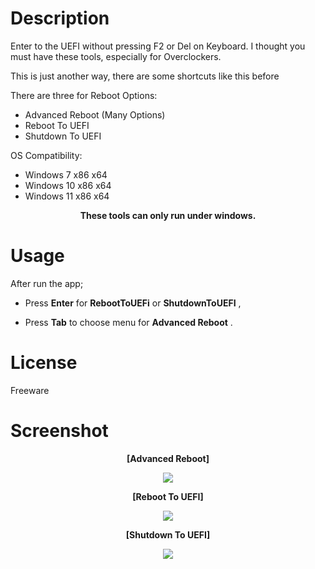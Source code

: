 # Description

Enter to the UEFI without pressing F2 or Del on Keyboard. I thought you must have these tools, especially for Overclockers.

This is just another way, there are some shortcuts like this before

There are three for Reboot Options:

- Advanced Reboot (Many Options)
- Reboot To UEFI
- Shutdown To UEFI

OS Compatibility:

- Windows 7 x86 x64
- Windows 10 x86 x64
- Windows 11 x86 x64

__<p align="center">These tools can only run under windows.</p>__

# Usage

After run the app;

- Press __Enter__ for __RebootToUEFi__  or __ShutdownToUEFI__ ,

- Press __Tab__ to choose menu for __Advanced Reboot__ .

# License
Freeware

# Screenshot

__<p align="center">[Advanced Reboot]</p>__
<p align="center">
<img src="https://abload.de/img/advanced-rebootufe0c.png">
</p>

__<p align="center">[Reboot To UEFI]</p>__<p align="center">
<img src="https://abload.de/img/reboottouefiwddfw.png"> 

__<p align="center">[Shutdown To UEFI]</p>__</p><p align="center">
<img src="https://abload.de/img/shutdowntouefiy1do5.png"> 
</p>

